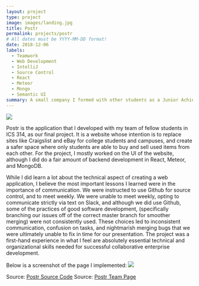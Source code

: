 ```yaml
---
layout: project
type: project
image: images/landing.jpg
title: Postr
permalink: projects/postr
# All dates must be YYYY-MM-DD format!
date: 2018-12-06
labels:
  - Teamwork
  - Web Development
  - IntelliJ
  - Source Control
  - React
  - Meteor
  - Mongo
  - Semantic UI
summary: A small company I formed with other students as a Junior Achievement program.
---
```

<img class="ui medium right floated rounded image" src="../images/landing.jpg">

Postr is the application that I developed with my team of fellow students in ICS 314, as our final project. It is a website whose intention
is to replace sites like Craigslist and eBay for college students and campuses, and create a safer space where only students are able to
buy and sell used items from each other. For the project, I mostly worked on the UI of the website, although I did do a fair amount of 
backend development in React, Meteor, and MongoDB.

While I did learn a lot about the technical aspect of creating a web application, I believe the most important lessons I learned were in
the importance of communication. We were instructed to use Github for source control, and to meet weekly. We were unable to meet weekly, opting to communicate strictly via text on Slack, and although we did use Github, some of the practices of good software development, 
(specifically branching our issues off of the correct master branch for smoother merging) were not consistently used. These choices
led to inconsistent communication, confusion on tasks, and nightmarish merging bugs that we were ultimately unable to fix in time for our presentation. The project was a first-hand experience in what I feel are absolutely essential technical and organizational skills needed
for successful collaborative enterprise development.

Below is a screenshot of the page I implemented:
<img class="ui medium right floated rounded image" src="../images/M3userhome.jpg">

Source: <a href="https://github.com/uhmfleamarket/postr-src">Postr Source Code</a>
Source: <a href="https://github.com/uhmfleamarket/postr/blob/master/index.md">Postr Team Page</a>
